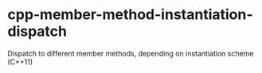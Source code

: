 cpp-member-method-instantiation-dispatch
========================================

Dispatch to different member methods, depending on instantiation scheme (C++11)
